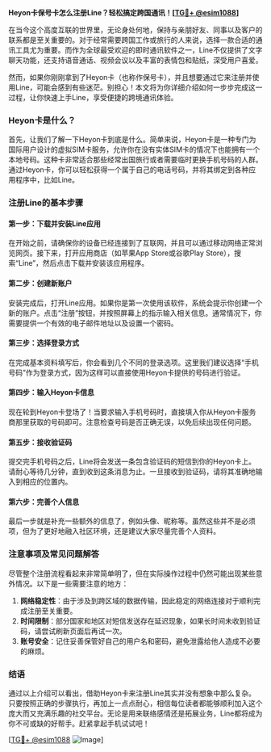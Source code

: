 **Heyon卡保号卡怎么注册Line？轻松搞定跨国通讯！[[TG💪+ @esim1088](https://t.me/s/esim1088)]**

在当今这个高度互联的世界里，无论身处何地，保持与亲朋好友、同事以及客户的联系都是至关重要的。对于经常需要跨国工作或旅行的人来说，选择一款合适的通讯工具尤为重要。而作为全球最受欢迎的即时通讯软件之一，Line不仅提供了文字聊天功能，还支持语音通话、视频会议以及丰富的表情包和贴纸，深受用户喜爱。

然而，如果你刚刚拿到了Heyon卡（也称作保号卡），并且想要通过它来注册并使用Line，可能会感到有些迷茫。别担心！本文将为你详细介绍如何一步步完成这一过程，让你快速上手Line，享受便捷的跨境通讯体验。

### Heyon卡是什么？

首先，让我们了解一下Heyon卡到底是什么。简单来说，Heyon卡是一种专门为国际用户设计的虚拟SIM卡服务，允许你在没有实体SIM卡的情况下也能拥有一个本地号码。这种卡非常适合那些经常出国旅行或者需要临时更换手机号码的人群。通过Heyon卡，你可以轻松获得一个属于自己的电话号码，并将其绑定到各种应用程序中，比如Line。

### 注册Line的基本步骤

#### 第一步：下载并安装Line应用
在开始之前，请确保你的设备已经连接到了互联网，并且可以通过移动网络正常浏览网页。接下来，打开应用商店（如苹果App Store或谷歌Play Store），搜索“Line”，然后点击下载并安装该应用程序。

#### 第二步：创建新账户
安装完成后，打开Line应用。如果你是第一次使用该软件，系统会提示你创建一个新的账户。点击“注册”按钮，并按照屏幕上的指示输入相关信息。通常情况下，你需要提供一个有效的电子邮件地址以及设置一个密码。

#### 第三步：选择登录方式
在完成基本资料填写后，你会看到几个不同的登录选项。这里我们建议选择“手机号码”作为登录方式，因为这样可以直接使用Heyon卡提供的号码进行验证。

#### 第四步：输入Heyon卡信息
现在轮到Heyon卡登场了！当要求输入手机号码时，直接填入你从Heyon卡服务商那里获取的号码即可。注意检查号码是否正确无误，以免后续出现任何问题。

#### 第五步：接收验证码
提交完手机号码之后，Line将会发送一条包含验证码的短信到你的Heyon卡上。请耐心等待几分钟，直到收到这条消息为止。一旦接收到验证码，请将其准确地输入到相应的位置内。

#### 第六步：完善个人信息
最后一步就是补充一些额外的信息了，例如头像、昵称等。虽然这些并不是必须项，但为了更好地融入社区环境，还是建议大家尽量完善个人资料。

### 注意事项及常见问题解答

尽管整个注册流程看起来非常简单明了，但在实际操作过程中仍然可能出现某些意外情况。以下是一些需要注意的地方：

1. **网络稳定性**：由于涉及到跨区域的数据传输，因此稳定的网络连接对于顺利完成注册至关重要。
2. **时间限制**：部分国家和地区对短信发送存在延迟现象，如果长时间未收到验证码，请尝试刷新页面后再试一次。
3. **账号安全**：记住妥善保管好自己的用户名和密码，避免泄露给他人造成不必要的麻烦。

### 结语

通过以上介绍可以看出，借助Heyon卡来注册Line其实并没有想象中那么复杂。只要按照正确的步骤执行，再加上一点点耐心，相信每位读者都能够顺利加入这个庞大而又充满乐趣的社交平台。无论是用来联络感情还是拓展业务，Line都将成为你不可或缺的好帮手。赶紧拿起手机试试吧！

[[TG💪+ @esim1088](https://t.me/s/esim1088) ![Image](https://i.postimg.cc/4NQfJmqS/Snipaste-2025-05-13-00-14-12.png)]